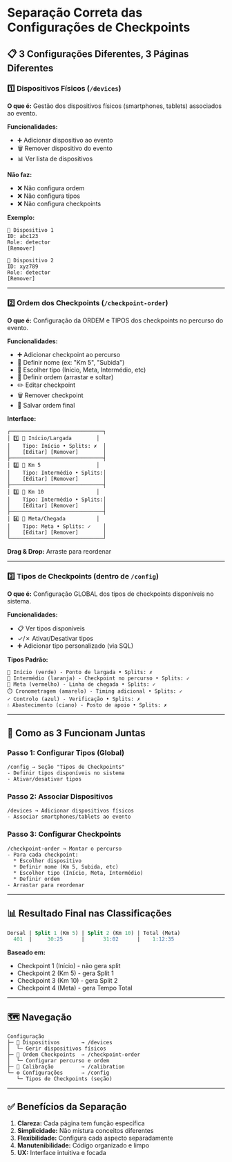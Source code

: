 # Separação Correta das Configurações de Checkpoints

## 📋 3 Configurações Diferentes, 3 Páginas Diferentes

### 1️⃣ **Dispositivos Físicos** (`/devices`)

**O que é:** Gestão dos dispositivos físicos (smartphones, tablets) associados ao evento.

**Funcionalidades:**
- ➕ Adicionar dispositivo ao evento
- 🗑️ Remover dispositivo do evento
- 📊 Ver lista de dispositivos

**Não faz:**
- ❌ Não configura ordem
- ❌ Não configura tipos
- ❌ Não configura checkpoints

**Exemplo:**
```
📱 Dispositivo 1
ID: abc123
Role: detector
[Remover]

📱 Dispositivo 2
ID: xyz789
Role: detector
[Remover]
```

---

### 2️⃣ **Ordem dos Checkpoints** (`/checkpoint-order`)

**O que é:** Configuração da ORDEM e TIPOS dos checkpoints no percurso do evento.

**Funcionalidades:**
- ➕ Adicionar checkpoint ao percurso
- 📍 Definir nome (ex: "Km 5", "Subida")
- 🎨 Escolher tipo (Início, Meta, Intermédio, etc)
- 🔢 Definir ordem (arrastar e soltar)
- ✏️ Editar checkpoint
- 🗑️ Remover checkpoint
- 💾 Salvar ordem final

**Interface:**
```
┌──────────────────────────────┐
│ 1️⃣ 🏁 Início/Largada        │
│    Tipo: Início • Splits: ✗  │
│    [Editar] [Remover]        │
├──────────────────────────────┤
│ 2️⃣ 📍 Km 5                  │
│    Tipo: Intermédio • Splits:│
│    [Editar] [Remover]        │
├──────────────────────────────┤
│ 3️⃣ 📍 Km 10                 │
│    Tipo: Intermédio • Splits:│
│    [Editar] [Remover]        │
├──────────────────────────────┤
│ 4️⃣ 🏁 Meta/Chegada          │
│    Tipo: Meta • Splits: ✓    │
│    [Editar] [Remover]        │
└──────────────────────────────┘
```

**Drag & Drop:** Arraste para reordenar

---

### 3️⃣ **Tipos de Checkpoints** (dentro de `/config`)

**O que é:** Configuração GLOBAL dos tipos de checkpoints disponíveis no sistema.

**Funcionalidades:**
- 📋 Ver tipos disponíveis
- ✓/✗ Ativar/Desativar tipos
- ➕ Adicionar tipo personalizado (via SQL)

**Tipos Padrão:**
```
🏁 Início (verde) - Ponto de largada • Splits: ✗
📍 Intermédio (laranja) - Checkpoint no percurso • Splits: ✓
🏁 Meta (vermelho) - Linha de chegada • Splits: ✓
⏱️ Cronometragem (amarelo) - Timing adicional • Splits: ✓
✓ Controlo (azul) - Verificação • Splits: ✗
💧 Abastecimento (ciano) - Posto de apoio • Splits: ✗
```

---

## 🔄 Como as 3 Funcionam Juntas

### Passo 1: Configurar Tipos (Global)
```
/config → Seção "Tipos de Checkpoints"
- Definir tipos disponíveis no sistema
- Ativar/desativar tipos
```

### Passo 2: Associar Dispositivos
```
/devices → Adicionar dispositivos físicos
- Associar smartphones/tablets ao evento
```

### Passo 3: Configurar Checkpoints
```
/checkpoint-order → Montar o percurso
- Para cada checkpoint:
  * Escolher dispositivo
  * Definir nome (Km 5, Subida, etc)
  * Escolher tipo (Início, Meta, Intermédio)
  * Definir ordem
- Arrastar para reordenar
```

---

## 📊 Resultado Final nas Classificações

```sql
Dorsal | Split 1 (Km 5) | Split 2 (Km 10) | Total (Meta)
  401  |     30:25      |      31:02      |    1:12:35
```

**Baseado em:**
- Checkpoint 1 (Início) - não gera split
- Checkpoint 2 (Km 5) - gera Split 1
- Checkpoint 3 (Km 10) - gera Split 2
- Checkpoint 4 (Meta) - gera Tempo Total

---

## 🗺️ Navegação

```
Configuração
├─ 📱 Dispositivos       → /devices
│  └─ Gerir dispositivos físicos
├─ 📍 Ordem Checkpoints  → /checkpoint-order
│  └─ Configurar percurso e ordem
├─ 🔧 Calibração         → /calibration
└─ ⚙️ Configurações      → /config
   └─ Tipos de Checkpoints (seção)
```

---

## ✅ Benefícios da Separação

1. **Clareza:** Cada página tem função específica
2. **Simplicidade:** Não mistura conceitos diferentes
3. **Flexibilidade:** Configura cada aspecto separadamente
4. **Manutenibilidade:** Código organizado e limpo
5. **UX:** Interface intuitiva e focada

